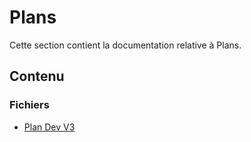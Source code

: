 # Plans

Cette section contient la documentation relative à Plans.

## Contenu


### Fichiers

- [Plan Dev V3](../consolidated/plan-dev-v3.md)

